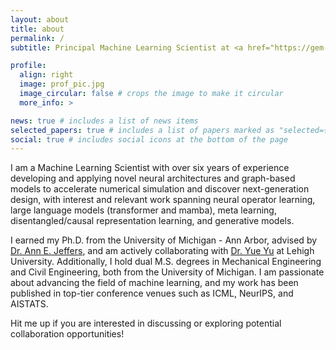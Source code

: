 ```yaml
---
layout: about
title: about
permalink: /
subtitle: Principal Machine Learning Scientist at <a href="https://gem-innovation.com/">Global Engineering & Materials, Inc.</a>, Princeton, NJ.

profile:
  align: right
  image: prof_pic.jpg
  image_circular: false # crops the image to make it circular
  more_info: >

news: true # includes a list of news items
selected_papers: true # includes a list of papers marked as "selected={true}"
social: true # includes social icons at the bottom of the page
---
```


I am a Machine Learning Scientist with over six years of experience developing and applying novel neural architectures and graph-based models to accelerate numerical simulation and discover next-generation design, with interest and relevant work spanning neural operator learning, large language models (transformer and mamba), meta learning, disentangled/causal representation learning, and generative models.

I earned my Ph.D. from the University of Michigan - Ann Arbor, advised by [Dr. Ann E. Jeffers](https://cee.engin.umich.edu/people/jeffers-ann/), and am actively collaborating with [Dr. Yue Yu](https://www.lehigh.edu/~yuy214/) at Lehigh University. Additionally, I hold dual M.S. degrees in Mechanical Engineering and Civil Engineering, both from the University of Michigan. I am passionate about advancing the field of machine learning, and my work has been published in top-tier conference venues such as ICML, NeurIPS, and AISTATS.

Hit me up if you are interested in discussing or exploring potential collaboration opportunities!
